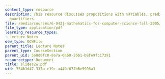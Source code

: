 ```yaml
---
content_type: resource
description: This resource discusses propositions with variables, predicates, and
  quantifiers.
file: /media/courses/6-042j-mathematics-for-computer-science-fall-2005/754b1d47337ac19ca449077b6e9996a3_slides2w.pdf
file_type: application/pdf
learning_resource_types:
- Lecture Notes
ocw_type: OCWFile
parent_title: Lecture Notes
parent_type: CourseSection
parent_uid: 560d0fc0-0a7a-0ab0-26b1-b8fe9fc17391
resourcetype: Document
title: slides2w.pdf
uid: 754b1d47-337a-c19c-a449-077b6e9996a3
---
```

